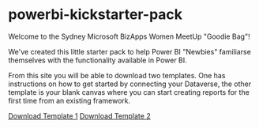 # powerbi-kickstarter-pack

Welcome to the Sydney Microsoft BizApps Women MeetUp "Goodie Bag"!

We've created this little starter pack to help Power BI "Newbies" familiarse themselves with the functionality available in Power BI.

From this site you will be able to download two templates. One has instructions on how to get started by connecting your Dataverse, the other template is your blank canvas where you can start creating reports for the first time from an existing framework.



<a id="raw-url" href="https://github.com/abbykong/powerbi-kickstarter-pack/raw/main/template1-import-mode-with-instructions.pbit">Download Template 1</a>
<a id="raw-url" href="https://github.com/abbykong/powerbi-kickstarter-pack/raw/main/template2-import-mode-clean.pbit">Download Template 2</a>
